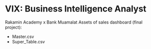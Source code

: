 # VIX: Business Intelligence Analyst
Rakamin Academy x Bank Muamalat
Assets of sales dashboard (final project):
- Master.csv
- Super_Table.csv
